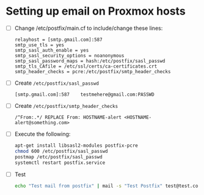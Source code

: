 # Setting up email on Proxmox hosts

- [ ] Change /etc/postfix/main.cf to include/change these lines:

    ```text
    relayhost = [smtp.gmail.com]:587
    smtp_use_tls = yes
    smtp_sasl_auth_enable = yes
    smtp_sasl_security_options = noanonymous
    smtp_sasl_password_maps = hash:/etc/postfix/sasl_passwd
    smtp_tls_CAfile = /etc/ssl/certs/ca-certificates.crt
    smtp_header_checks = pcre:/etc/postfix/smtp_header_checks
    ```

- [ ] Create `/etc/postfix/sasl_passwd`

    ```text
    [smtp.gmail.com]:587    testmehere@gmail.com:PASSWD
    ```

- [ ] Create `/etc/postfix/smtp_header_checks`

    ```text
    /^From:.*/ REPLACE From: HOSTNAME-alert <HOSTNAME-alert@something.com>
    ```

- [ ] Execute the following:

    ```bash
    apt-get install libsasl2-modules postfix-pcre
    chmod 600 /etc/postfix/sasl_passwd
    postmap /etc/postfix/sasl_passwd
    systemctl restart postfix.service
    ```

- [ ] Test

    ```bash
    echo "Test mail from postfix" | mail -s "Test Postfix" test@test.com
    ```
